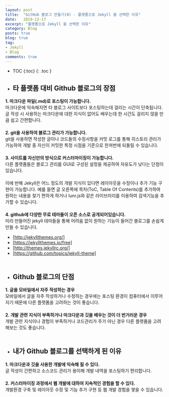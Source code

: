 ```yaml
---
layout: post
title:  "GitHub 블로그 만들기(0) - 플랫폼으로 Jekyll 을 선택한 이유"
date:   2019-12-17
excerpt: "플랫폼으로 Jekyll 을 선택한 이유"
category: Blog
posts: true
blog: true
tag:
- Jekyll
- Blog
comments: true
---
```

* TOC
{:toc}
{: .toc }

- ## 타 플랫폼 대비 Github 블로그의 장점  
**1. 마크다운 파일(.md)로 포스팅이 가능합니다.**  
마크다운에 익숙해지면 타 블로그 사이트보다 포스팅하는데 걸리는 시간이 단축됩니다. 글 작성 시 사용하는 마크다운에 대한 지식이 없어도 배우는데 한 시간도 걸리지 않을 만큼 쉽고 간편합니다.  
　   
**2. git을 사용하여 블로그 관리가 가능합니다.**  
git을 사용하면 작성한 글이나 코드들의 수정사항을 커밋 로그를 통해 히스토리 관리가 가능하여 개발 중 자신이 커밋한 특정 시점을 기준으로 한꺼번에 되돌릴 수 있습니다.  
　  
**3. 사이트를 자신만의 방식으로 커스터마이징이 가능합니다.**  
다른 플랫폼들은 블로그 관리를 GUI로 구성된 설정을 제공하여 자유도가 낮다는 단점이 있습니다.  
　  
이에 반해 Jekyll은 어느 정도의 개발 지식이 있다면 레이아웃을 수정이나 추가 기능 구현이 가능합니다. 예를 들면 글 오른쪽에 목차(ToC, Table Of Contents)를 추가하여 원하는 내용을 찾기 편하게 하거나 lunr.js와 같은 라이브러리를 이용하여 검색기능을 추가할 수 있습니다.  
　  
**4. github에 다양한 무료 테마들이 오픈 소스로 공개되어있습니다.**  
미리 만들어진 jekyll 테마들을 통해 어려움 없이 
원하는 기능이 들어간 블로그를 손쉽게 만들 수 있습니다.
  - [http://jekyllthemes.org/]
  - [https://jekyllthemes.io/free]
  - [http://themes.jekyllrc.org/]
  - [https://github.com/topics/jekyll-theme]  
　  
- ## Github 블로그의 단점
**1. 글을 모바일에서 자주 작성하는 경우**  
모바일에서 글을 자주 작성하거나 수정하는 경우에는 포스팅 환경이 컴퓨터에서 이루어지기 때문에 다른 플랫폼을 고려하는 것이 좋습니다.  
　  
**2. 개발 관련 지식이 부족하거나 마크다운과 깃을 배우는 것이 더 번거러운 경우**  
개발 관련 지식이나 경험이 부족하거나 코드관리가 주가 아닌 경우 다른 플랫폼을 고려해보는 것도 좋습니다.  
　  
- ## 내가 Github 블로그를 선택하게 된 이유
**1. 마크다운과 깃을 사용한 개발에 익숙해 질 수 있다.**  
글 작성이 간편하고 소스코드 관리가 용이해 개발 내역을 포스팅하기 편리합니다.  
　  
**2. 커스터마이징 과정에서 웹 개발에 대하여 지속적인 경험을 할 수 있다.**  
개발환경 구축 및 레이아웃 수정 및 기능 추가 구현 등 웹 개발 경험을 쌓을 수 있습니다.
     
    
